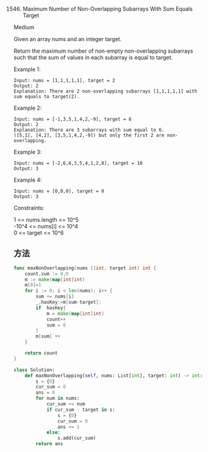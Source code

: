 1546. Maximum Number of Non-Overlapping Subarrays With Sum Equals Target


Medium


Given an array nums and an integer target.

Return the maximum number of non-empty non-overlapping subarrays such that the sum of values in each subarray is equal to target.

 

Example 1:

```
Input: nums = [1,1,1,1,1], target = 2
Output: 2
Explanation: There are 2 non-overlapping subarrays [1,1,1,1,1] with sum equals to target(2).
```

Example 2:

```
Input: nums = [-1,3,5,1,4,2,-9], target = 6
Output: 2
Explanation: There are 3 subarrays with sum equal to 6.
([5,1], [4,2], [3,5,1,4,2,-9]) but only the first 2 are non-overlapping.
```

Example 3:

```
Input: nums = [-2,6,6,3,5,4,1,2,8], target = 10
Output: 3
```

Example 4:

```
Input: nums = [0,0,0], target = 0
Output: 3
```
 

Constraints:

1 <= nums.length <= 10^5  
-10^4 <= nums[i] <= 10^4  
0 <= target <= 10^6


## 方法

```go
func maxNonOverlapping(nums []int, target int) int {
    count,sum := 0,0
	m := make(map[int]int)
	m[0]=1
	for i := 0; i < len(nums); i++ {
		sum += nums[i]
		_,hasKey:=m[sum-target];
		if  hasKey{
			m = make(map[int]int)
			count++
			sum = 0
		}
		m[sum] ++
	}

	return count
}
```

```python
class Solution:
    def maxNonOverlapping(self, nums: List[int], target: int) -> int:
        s = {0}
        cur_sum = 0
        ans = 0
        for num in nums:
            cur_sum += num
            if cur_sum - target in s:
                s = {0}
                cur_sum = 0
                ans += 1
            else:
                s.add(cur_sum)
        return ans
```